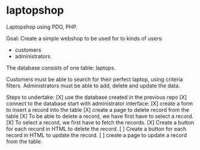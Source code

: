 # laptopshop
Laptopshop using PDO, PHP.

Goal:
Create a simple webshop to be used for to kinds of users:
- customers
- administrators

The database consists of one table: laptops.

Customers must be able to search for their perfect laptop, using criteria filters.
Administrators must be able to add, delete and update the data.

Steps to undertake:
[X] use the database created in the previous repo
[X] connect to the database
start with administrator interface:
   [X] create a form to insert a record into the table
   [X] create a page to delete record from the table
      [X] To be able to delete a record, we have first have to select a record.
      [X] To select a record, we first have to fetch the records.
      [X] Create a button for each record in HTML to delete the record.
      [ ] Create a button for each record in HTML to update the record.
   [ ] create a page to update a record from the table.

